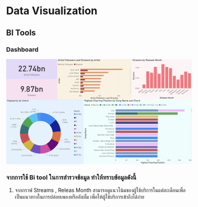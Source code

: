 # Data Visualization

## BI Tools

### Dashboard

![img](https://github.com/sit-2021-int214/001-Spotify-Top/blob/main/powerBi-final.png)

### จากการใช้ Bi tool ในการสำรวจข้อมูล ทำให้ทราบข้อมูลดังนี้

1. จากกราฟ Streams , Releas Month สามารถดูแนวโน้มของผู้ใช้บริการในแต่ละเดือนเพื่อเป็นแนวทางในการปล่อยเพลงหรืออัลบั้ม เพื่อให้ผู้ใช้บริการเข้าถึงได้ง่าย
